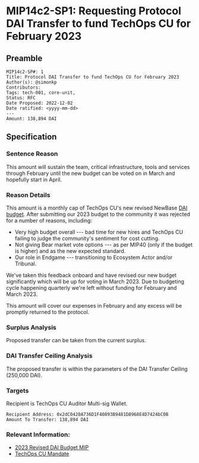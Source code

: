 # MIP14c2-SP1: Requesting Protocol DAI Transfer to fund TechOps CU for February 2023

## Preamble

```
MIP14c2-SP#: 1
Title: Protocol DAI Transfer to fund TechOps CU for February 2023
Author(s): @simonkp
Contributors:
Tags: tech-001, core-unit,
Status: RFC
Date Proposed: 2022-12-02
Date ratified: <yyyy-mm-dd>
---
Amount: 138,894 DAI
```

## Specification 

### Sentence Reason

This amount will sustain the team, critical infrastructure, tools and services through February until the new budget can be voted on in March and hopefully start in April.
    
### Reason Details

This amount is a monthly cap of TechOps CU's new revised NewBase [DAI budget](https://forum.makerdao.com/t/mip40c3-spxx-techops-core-unit-dai-budget/19017). After submitting our 2023 budget to the community it was rejected for a number of reasons, including:

- Very high budget overall --- bad time for new hires and TechOps CU failing to judge the community's sentiment for cost cutting.
- Not giving Bear market vote options --- as per MIP40 (only if the budget is higher) and as the new expected standard.
- Our role in Endgame --- transitioning to Ecosystem Actor and/or Tribunal.

We've taken this feedback onboard and have revised our new budget significantly which will be up for voting in March 2023. Due to budgeting cycle happening quarterly we're left without funding for February and March 2023.

This amount will cover our expenses in February and any excess will be promptly returned to the protocol.

### Surplus Analysis

Proposed transfer can be taken from the current surplus.

### DAI Transfer Ceiling Analysis

The proposed transfer is within the parameters of the DAI Transfer Ceiling (250,000 DAI).

### Targets

Recipient is TechOps CU Auditor Multi-sig Wallet.

```
Recipient Address: 0x2dC0420A736D1F40893B9481D8968E4D7424bC0B
Amount To Transfer: 138,894 DAI
```

### Relevant Information:

- [2023 Revised DAI Budget MIP](https://forum.makerdao.com/t/mip40c3-spxx-techops-core-unit-dai-budget/19017)
- [TechOps CU Mandate](https://forum.makerdao.com/t/mip39c2-sp29-adding-techops-core-unit-tech-001/12070)
